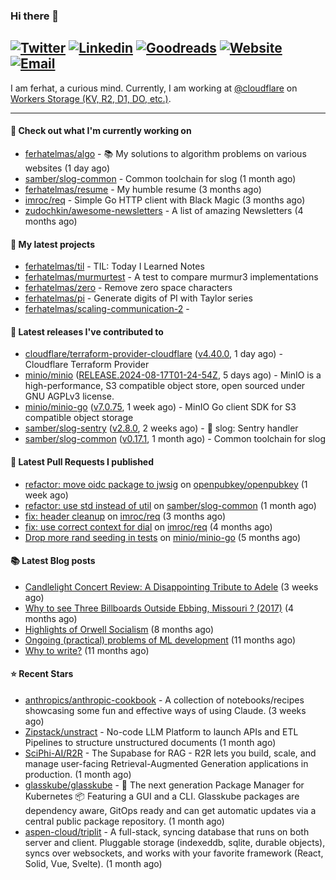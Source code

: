 ### Hi there 👋
[![Twitter](https://img.shields.io/twitter/follow/ferhatelmas_?label=Twitter&style=social)](https://twitter.com/ferhatelmas_)
[![Linkedin](https://img.shields.io/badge/LinkedIn--_.svg?style=social&logo=linkedin)](https://www.linkedin.com/in/ferhatelmas/)
[![Goodreads](https://img.shields.io/badge/goodreads--_.svg?style=social&logo=goodreads)](https://www.goodreads.com/user/show/24238914-ferhat-elmas/)
[![Website](https://img.shields.io/badge/website--_.svg?style=social&logo=rss)](https://ferhatelmas.com/)
[![Email](https://img.shields.io/badge/email--_.svg?logo=Gmail&style=social)](mailto:elmas.ferhat@gmail.com)
-----------

I am ferhat, a curious mind.
Currently, I am working at [@cloudflare](https://github.com/cloudflare) on [Workers Storage (KV, R2, D1, DO, etc.)](https://developers.cloudflare.com/products/?product-group=Storage).







-----------
#### 👷 Check out what I'm currently working on

- [ferhatelmas/algo](https://github.com/ferhatelmas/algo) - :books: My solutions to algorithm problems on various websites (1 day ago)
- [samber/slog-common](https://github.com/samber/slog-common) - Common toolchain for slog (1 month ago)
- [ferhatelmas/resume](https://github.com/ferhatelmas/resume) - My humble resume (3 months ago)
- [imroc/req](https://github.com/imroc/req) - Simple Go HTTP client with Black Magic (3 months ago)
- [zudochkin/awesome-newsletters](https://github.com/zudochkin/awesome-newsletters) - A list of amazing Newsletters (4 months ago)

#### 🌱 My latest projects

- [ferhatelmas/til](https://github.com/ferhatelmas/til) - TIL: Today I Learned Notes
- [ferhatelmas/murmurtest](https://github.com/ferhatelmas/murmurtest) - A test to compare murmur3 implementations
- [ferhatelmas/zero](https://github.com/ferhatelmas/zero) - Remove zero space characters
- [ferhatelmas/pi](https://github.com/ferhatelmas/pi) - Generate digits of PI with Taylor series
- [ferhatelmas/scaling-communication-2](https://github.com/ferhatelmas/scaling-communication-2) - 

#### 🚀 Latest releases I've contributed to

- [cloudflare/terraform-provider-cloudflare](https://github.com/cloudflare/terraform-provider-cloudflare) ([v4.40.0](https://github.com/cloudflare/terraform-provider-cloudflare/releases/tag/v4.40.0), 1 day ago) - Cloudflare Terraform Provider
- [minio/minio](https://github.com/minio/minio) ([RELEASE.2024-08-17T01-24-54Z](https://github.com/minio/minio/releases/tag/RELEASE.2024-08-17T01-24-54Z), 5 days ago) - MinIO is a high-performance, S3 compatible object store, open sourced under GNU AGPLv3 license.
- [minio/minio-go](https://github.com/minio/minio-go) ([v7.0.75](https://github.com/minio/minio-go/releases/tag/v7.0.75), 1 week ago) - MinIO Go client SDK for S3 compatible object storage
- [samber/slog-sentry](https://github.com/samber/slog-sentry) ([v2.8.0](https://github.com/samber/slog-sentry/releases/tag/v2.8.0), 2 weeks ago) - 🚨 slog: Sentry handler
- [samber/slog-common](https://github.com/samber/slog-common) ([v0.17.1](https://github.com/samber/slog-common/releases/tag/v0.17.1), 1 month ago) - Common toolchain for slog

#### 🔨 Latest Pull Requests I published

- [refactor: move oidc package to jwsig](https://github.com/openpubkey/openpubkey/pull/211) on [openpubkey/openpubkey](https://github.com/openpubkey/openpubkey) (1 week ago)
- [refactor: use std instead of util](https://github.com/samber/slog-common/pull/7) on [samber/slog-common](https://github.com/samber/slog-common) (1 month ago)
- [fix: header cleanup](https://github.com/imroc/req/pull/355) on [imroc/req](https://github.com/imroc/req) (3 months ago)
- [fix: use correct context for dial](https://github.com/imroc/req/pull/341) on [imroc/req](https://github.com/imroc/req) (4 months ago)
- [Drop more rand seeding in tests](https://github.com/minio/minio-go/pull/1942) on [minio/minio-go](https://github.com/minio/minio-go) (5 months ago)

#### 📚 Latest Blog posts

- [Candlelight Concert Review: A Disappointing Tribute to Adele](https://ferhatelmas.com/candlelight-concert-review-a-disappointing-tribute-to-adele) (3 weeks ago)
- [Why to see Three Billboards Outside Ebbing, Missouri ? (2017)](https://ferhatelmas.com/why-to-see-three-billboards-outside-ebbing-missouri-2017) (4 months ago)
- [Highlights of Orwell Socialism](https://ferhatelmas.com/highlights-of-orwell-socialism) (8 months ago)
- [Ongoing (practical) problems of ML development](https://ferhatelmas.com/ongoing-practical-problems-of-ml-development) (11 months ago)
- [Why to write?](https://ferhatelmas.com/why-to-write) (11 months ago)

#### ⭐ Recent Stars

- [anthropics/anthropic-cookbook](https://github.com/anthropics/anthropic-cookbook) - A collection of notebooks/recipes showcasing some fun and effective ways of using Claude. (3 weeks ago)
- [Zipstack/unstract](https://github.com/Zipstack/unstract) - No-code LLM Platform to launch APIs and ETL Pipelines to structure unstructured documents (1 month ago)
- [SciPhi-AI/R2R](https://github.com/SciPhi-AI/R2R) - The Supabase for RAG - R2R lets you build, scale, and manage user-facing Retrieval-Augmented Generation applications in production. (1 month ago)
- [glasskube/glasskube](https://github.com/glasskube/glasskube) - 🧊 The next generation Package Manager for Kubernetes 📦 Featuring a GUI and a CLI. Glasskube packages are dependency aware, GitOps ready and can get automatic updates via a central public package repository. (1 month ago)
- [aspen-cloud/triplit](https://github.com/aspen-cloud/triplit) - A full-stack, syncing database that runs on both server and client. Pluggable storage (indexeddb, sqlite, durable objects), syncs over websockets, and works with your favorite framework (React, Solid, Vue, Svelte). (1 month ago)
